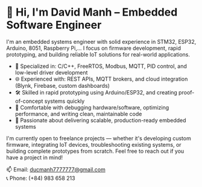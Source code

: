 # 👋 Hi, I'm David Manh – Embedded Software Engineer

I'm an embedded systems engineer with solid experience in STM32, ESP32, Arduino, 8051, Raspberry Pi,... I focus on firmware development, rapid prototyping, and building reliable IoT solutions for real-world applications.

- 🔧 Specialized in: C/C++, FreeRTOS, Modbus, MQTT, PID control, and low-level driver development
- 🌐 Experienced with: REST APIs, MQTT brokers, and cloud integration (Blynk, Firebase, custom dashboards)
- 🛠️ Skilled in rapid prototyping using Arduino/ESP32, and creating proof-of-concept systems quickly
- 🧰 Comfortable with debugging hardware/software, optimizing performance, and writing clean, maintainable code
- 🚀 Passionate about delivering scalable, production-ready embedded systems

I'm currently open to freelance projects — whether it's developing custom firmware, integrating IoT devices, troubleshooting existing systems, or building complete prototypes from scratch. Feel free to reach out if you have a project in mind!

📫 Email: ducmanh7777777@gmail.com  
📞 Phone: (+84) 983 658 213
